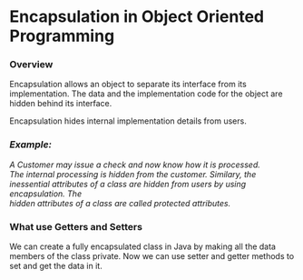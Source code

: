 <h1>Encapsulation in Object Oriented Programming</h1>
<h3>Overview</h3>
<p>Encapsulation allows an object to separate its interface from its implementation. The data and the implementation code for the object are hidden behind its interface.</p>
<p>Encapsulation hides internal implementation details from users.</p>
<h3><em>Example:</em></h3>
<p><em>A Customer may issue a check and now know how it is processed. <br>The internal processing is hidden from the customer. Similary, the <br>inessential attributes of a class are hidden from users by using encapsulation. The <br>hidden attributes of a class are called protected attributes.</em></p>





<h3>What use Getters and Setters</h3>
<p>We can create a fully encapsulated class in Java by making all the data members of the class private. Now we can use setter and getter methods to set and get the data in it.</p>
